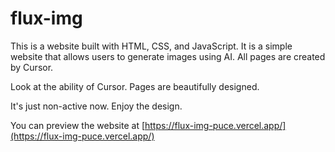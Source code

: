 # flux-img

This is a website built with HTML, CSS, and JavaScript. It is a simple website that allows users to generate images using AI.
All pages are created by Cursor.

Look at the ability of Cursor. Pages are beautifully designed.

It's just non-active now. Enjoy the design.


You can preview the website at [https://flux-img-puce.vercel.app/](https://flux-img-puce.vercel.app/)